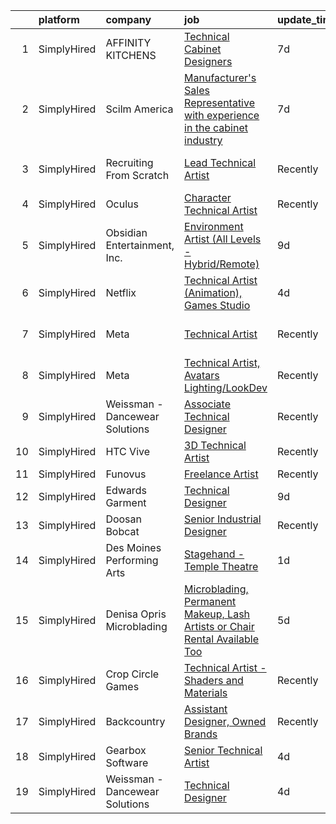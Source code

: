 

|    | platform    | company                        | job                                                                                                                                                                                      | update_time   | location                 |
|---:|:------------|:-------------------------------|:-----------------------------------------------------------------------------------------------------------------------------------------------------------------------------------------|:--------------|:-------------------------|
|  1 | SimplyHired | AFFINITY KITCHENS              | [Technical Cabinet Designers](https://www.simplyhired.com/job/keOLWx-ZhXYIeRVAf2eTOMs8LWNHZkyTvt1MjrGPGvCpOH86b8f3uQ?q=technical+artist)                                                 | 7d            | Scottsdale, AZ           |
|  2 | SimplyHired | Scilm America                  | [Manufacturer's Sales Representative with experience in the cabinet industry](https://www.simplyhired.com/job/i6Mk1fvCuc6JMMLViS9V_keP7TyWaIDkT3sz3PzQc7P-kaZBisJ3qw?q=technical+artist) | 7d            | Charlotte, NC            |
|  3 | SimplyHired | Recruiting From Scratch        | [Lead Technical Artist](https://www.simplyhired.com/job/bXpRrM1yE6rDwZiJ20p6nFrfeBQkSZ0jrElZKaQ4fiuQKTeJd7vG9A?q=technical+artist)                                                       | Recently      | Omaha, NE +126 locations |
|  4 | SimplyHired | Oculus                         | [Character Technical Artist](https://www.simplyhired.com/job/RSnEKYJPRoHN1QQC2onFc6Epe_7kd5C50CQnnp1Tn_aAEcUhJJVjDQ?q=technical+artist)                                                  | Recently      | Remote +1 location       |
|  5 | SimplyHired | Obsidian Entertainment, Inc.   | [Environment Artist (All Levels - Hybrid/Remote)](https://www.simplyhired.com/job/cpPcLfEkVLQ_WC35p5dPiWJJ5KnbjAQ2xqJxtZzoPmpT316iYzA0FQ?q=technical+artist)                             | 9d            | Irvine, CA               |
|  6 | SimplyHired | Netflix                        | [Technical Artist (Animation), Games Studio](https://www.simplyhired.com/job/j2fPeX_mhMZMMg0wmXUn0u6Be0_85BV1lWWqvynAApJ3rG0LWnYqwg?q=technical+artist)                                  | 4d            | Los Angeles, CA          |
|  7 | SimplyHired | Meta                           | [Technical Artist](https://www.simplyhired.com/job/ZHrcYCCZ4eAwivCDVUyJ5b-lpHivwKuDthZeAbaGrxjCoQ9oCumHKw?q=technical+artist)                                                            | Recently      | Durham, NC +9 locations  |
|  8 | SimplyHired | Meta                           | [Technical Artist, Avatars Lighting/LookDev](https://www.simplyhired.com/job/fi97us5G3Jr2OLUdIlBnIvXBI2bnLmu-2_JEYJhOIrCTcSWfnqx3Jw?q=technical+artist)                                  | Recently      | Remote +3 locations      |
|  9 | SimplyHired | Weissman - Dancewear Solutions | [Associate Technical Designer](https://www.simplyhired.com/job/nKLyV4uiSfeKrSwc13zURriHvEdy7zEXNSnWqgiMkKQXTOprYoXeYg?q=technical+artist)                                                | Recently      | St. Louis, MO            |
| 10 | SimplyHired | HTC Vive                       | [3D Technical Artist](https://www.simplyhired.com/job/piZOsUVKq9FNAk6o6vjCXh81qYh2KdyV_4rpIR9xgU43P4UR8zMBgA?q=technical+artist)                                                         | Recently      | Remote +1 location       |
| 11 | SimplyHired | Funovus                        | [Freelance Artist](https://www.simplyhired.com/job/wucjFvZG2JRNmwrYnLbwDVT3_DRVHLxMd8BzmWlUbytgTfm8cythdg?q=technical+artist)                                                            | Recently      | Remote                   |
| 12 | SimplyHired | Edwards Garment                | [Technical Designer](https://www.simplyhired.com/job/IQf8k03O6dxqlWy761KRxjn1KLZUOfGzDlbGHTNArhYvHdicCSSJRg?q=technical+artist)                                                          | 9d            | Kalamazoo, MI            |
| 13 | SimplyHired | Doosan Bobcat                  | [Senior Industrial Designer](https://www.simplyhired.com/job/t9gcUVNdYD9rFUci2nWQrqisloKpJ2SLm-MKmhdUTxyG4kpTA2nF5A?q=technical+artist)                                                  | Recently      | Bismarck, ND             |
| 14 | SimplyHired | Des Moines Performing Arts     | [Stagehand - Temple Theatre](https://www.simplyhired.com/job/AH_FqrUdEUnRc0_raHEbrngs2MHdWLNI0rVFM_HiTUJ7OXWSOHfG7g?q=technical+artist)                                                  | 1d            | Des Moines, IA           |
| 15 | SimplyHired | Denisa Opris Microblading      | [Microblading, Permanent Makeup, Lash Artists or Chair Rental Available Too](https://www.simplyhired.com/job/TxPnJxppZKtj9qHfcS7fbUyoV4Sy6EHaUyonBa0pAmLGBpliRhEHdA?q=technical+artist)  | 5d            | Naples, FL               |
| 16 | SimplyHired | Crop Circle Games              | [Technical Artist - Shaders and Materials](https://www.simplyhired.com/job/9LEI-ViV5gbrNfQDkJmGZ_MRVVbhq9VWz5RpbyHFKIlg7SZAoJCoow?q=technical+artist)                                    | Recently      | San Francisco, CA        |
| 17 | SimplyHired | Backcountry                    | [Assistant Designer, Owned Brands](https://www.simplyhired.com/job/m9O3aXY5M93KUX0GzU8x_a6-Icu_FNw7Ldiitp_77lMiKRt2Czob5A?q=technical+artist)                                            | Recently      | Park City, UT            |
| 18 | SimplyHired | Gearbox Software               | [Senior Technical Artist](https://www.simplyhired.com/job/FyI8E6YQfvTbm4yvZJXTMwimYjYWWz2W5dkhvB2L-41l-3TR2lkwGA?q=technical+artist)                                                     | 4d            | Frisco, TX               |
| 19 | SimplyHired | Weissman - Dancewear Solutions | [Technical Designer](https://www.simplyhired.com/job/-WlrExIwz0fN_7GPwDXzeHZTjE1zpGAatQhb-bViXC2PFDUCUOmtbg?q=technical+artist)                                                          | 4d            | St. Louis, MO            |